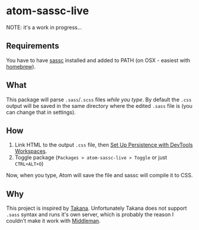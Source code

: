 # atom-sassc-live

NOTE: it's a work in progress...

## Requirements

You have to have [sassc](https://github.com/sass/sassc) installed and added to PATH (on OSX - easiest with [homebrew](http://brewformulas.org/Sassc)).

## What

This package will parse ```.sass```/```.scss``` files *while you type*. By default the ```.css``` output will be saved in the same directory where the edited ```.sass``` file is (you can change that in settings).

## How

1. Link HTML to the output ```.css``` file, then [Set Up Persistence with DevTools Workspaces](https://developers.google.com/web/tools/setup/setup-workflow).
2. Toggle package (```Packages > atom-sassc-live > Toggle``` or just ```CTRL+ALT+O```)

Now, when you type, Atom will save the file and sassc will compile it to CSS.

## Why

This project is inspired by [Takana](http://usetakana.com). Unfortunately Takana does not support ```.sass``` syntax and runs it's own server, which is probably the reason I couldn't make it work with [Middleman](https://middlemanapp.com/).
